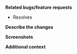 <!-- Thanks for taking the time to work on a patch! Please fill in the following. -->
<!-- We'll be in touch if we need any other information. -->
<!-- Once submitted, follow this PR's progress on the project board. -->
<!-- Notes like this are comments and won't appear in the PR. -->

**Related bugs/feature requests**
<!-- e.g. Resolves #2 -->
<!-- e.g. Resolves BADI-bot/#23 -->
<!-- New bullet point for each issue if there's more than one. -->
+ Resolves  

**Describe the changes**
<!-- A clear, concise description of the changes. -->

**Screenshots**
<!-- If applicable, add screenshots to help explain your fix. -->

**Additional context**
<!-- Add any other context about the PR here. -->
